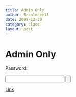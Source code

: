 ```yaml
---
title: Admin Only
author: Seanleeee13
date: 2099-12-30
category: class
layout: post
---
```


<h1>Admin Only</h1>
<form>
<p>Password: </p>
<input id="password" type="password">
<input type="button">
</form>

<a href="https://docs.google.com/forms/d/1dglxEnO3Uq9pGc56zSYoccN2YD5sWn0q3UxPcI6Z-c4/edit">Link</a>
</details>
